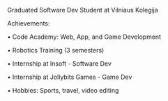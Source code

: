  Graduated Software Dev Student at Vilniaus Kolegija

Achievements:

 • Code Academy: Web, App, and Game Development
 
 • Robotics Training (3 semesters)

 • Internship at Insoft - Software Dev
 
 • Internship at Jollybits Games - Game Dev
 
 • Hobbies: Sports, travel, video editing


<!---
IgnasValiukas/IgnasValiukas is a ✨ special ✨ repository because its `README.md` (this file) appears on your GitHub profile.
You can click the Preview link to take a look at your changes.
--->
